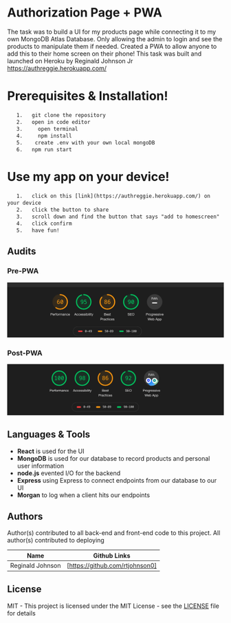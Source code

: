 # Authorization Page + PWA



The task was to build a UI for my products page while connecting it to my own MongoDB Atlas Database. Only allowing the admin to login and see the products to manipulate them if needed. Created a PWA to allow anyone to add this to their home screen on their phone! This task was built and launched on Heroku by Reginald Johnson Jr
https://authreggie.herokuapp.com/

# Prerequisites & Installation!
```
   1.   git clone the repository
   2.   open in code editor
   3.     open terminal
   4.     npm install
   5.    create .env with your own local mongoDB
   6.   npm run start
  ```
  
  # Use my app on your device!
```
   1.   click on this [link](https://authreggie.herokuapp.com/) on your device
   2.   click the button to share 
   3.   scroll down and find the button that says "add to homescreen"
   4.   click confirm
   5.   have fun!
  ```
  
  ##  Audits
  
  ### Pre-PWA
  
  ![ ](audits/newDoc.png)
  
  ### Post-PWA
  
  ![ ](audits/postaudit.png)


##  Languages & Tools
  - __React__ is used for the UI
  - __MongoDB__ is used for our database to record products and personal user information
  - __node.js__  evented I/O for the backend
  - __Express__ using Express to connect endpoints from our database to our UI
  - __Morgan__ to log when a client hits our endpoints
 



## Authors

Author(s) contributed to all back-end and front-end code to this project. All author(s) contributed to deploying

| Name | Github Links |
| ------ | ------ |
| Reginald Johnson | [https://github.com/rtjohnson0]|









License
----

MIT - This project is licensed under the MIT License - see the [LICENSE](LICENSE) file for details



   
